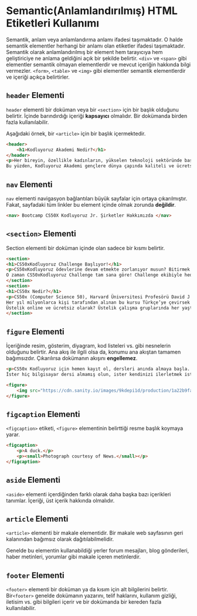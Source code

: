 # Semantic(Anlamlandırılmış) HTML Etiketleri Kullanımı

Semantik, anlam veya  anlamlandırma anlamı ifadesi taşımaktadır. O halde semantik elementler herhangi bir anlamı olan etiketler ifadesi taşımaktadır. Semantik olarak anlamlandırılmış bir element hem tarayıcıya hem geliştiriciye ne anlama geldiğini açık bir şekilde belirtir. `<div>` ve `<span>` gibi elementler semantik olmayan elementlerdir ve mevcut içeriğin hakkında bilgi vermezler. `<form>`, `<table>` ve `<img>` gibi elementler semantik elementlerdir ve içeriği açıkça belirtirler.

## `header` Elementi
`header` elementi bir doküman veya bir `<section>` için bir başlık olduğunu belirtir. İçinde barındırdığı içeriği **kapsayıcı** olmalıdır. Bir dokümanda birden fazla kullanılabilir.

Aşağıdaki örnek, bir `<article>` için bir başlık içermektedir.

```html
<header> 
    <h1>Kodluyoruz Akademi Nedir?</h1>
</header>
<p>Her bireyin, özellikle kadınların, yükselen teknoloji sektöründe başarılı olması için eşit haklara sahip olması gerektiğine inanıyoruz.
Bu yüzden, Kodluyoruz Akademi gençlere dünya çapında kaliteli ve ücretsiz içerik, kaynak ve bootcamp sağlıyor!</p> 
```

## `nav` Elementi
`nav` elementi navigasyon bağlantıları büyük sayfalar için ortaya çıkarılmıştır. Fakat, sayfadaki tüm linkler bu element içinde olmak zorunda **değildir**.

```html
<nav> Bootcamp CS50X Kodluyoruz Jr. Şirketler Hakkımızda </nav>
```

## `<section>` Elementi
Section elementi bir doküman içinde olan sadece bir kısmı belirtir.

```html
<section>
<h1>CS50xKodluyoruz Challenge Başlıyor!</h1>
<p>CS50xKodluyoruz ödevlerine devam etmekte zorlanıyor musun? Bitirmek istediğin halde nasıl ilerleyeceğini bilmiyor musun?
O zaman CS50xKodluyoruz Challenge tam sana göre! Challenge ekibiyle hedefimiz: 4. haftaya kadar bütün ödevleri tamamlamak olacak!</p>
</section>
<section>
<h1>CS50x Nedir?</h1>
<p>CS50x (Computer Science 50), Harvard Üniversitesi Profesörü David J. Malan tarafından verilen efsanevi bilgisayar bilimlerine giriş kursu.
Her yıl milyonlarca kişi tarafından alınan bu kursu Türkçe’ye çevirsek ve Türkiye’nin her yerinden gençlere ulaştırsak nasıl olur?
Üstelik online ve ücretsiz olarak? Üstelik çalışma gruplarında her yaştan gencin beraber öğrenmesini destekleyerek?</p>
</section>
```

## `figure` Elementi
İçeriğinde resim, gösterim, diyagram, kod listeleri vs. gibi nesnelerin olduğunu belirtir. Ana akış ile ilgili olsa da, konumu ana akıştan tamamen bağımsızdır. Çıkarılırsa dokümanın akışını **engellemez**.

```html
<p>CS50x Kodluyoruz için hemen kayıt ol, dersleri anında almaya başla. Dersler tamamen online ve ücretsiz! Üstelik CS50x Kodluyoruz herkese göre.
İster hiç bilgisayar dersi almamış olun, ister kendinizi ilerletmek isteyin: Bu ders, sağlam bir algoritma temeli isteyen herkes için!</p>

<figure>
	<img src="https://cdn.sanity.io/images/9kdepi1d/production/1a22b9fada2411b7369592fd852613637834e866-5520x3680.jpg?auto=format" />
</figure>
```

## `figcaption` Elementi
`<figcaption>` etiketi, `<figure>` elementinin belirttiği resme başlık koymaya yarar.

```html
<figcaption>
	<p>A duck.</p>
	<p><small>Photograph courtesy of News.</small></p>
</figcaption>
```

## `aside` Elementi

`<aside>` elementi içerdiğinden farklı olarak daha başka bazı içerikleri tanımlar. İçeriği, üst içerik hakkında olmalıdır.

## `article` Elementi
`<article>` elementi bir makale elementidir. Bir makale web sayfasının geri kalanından bağımsız olarak dağıtılabilmelidir.

Genelde bu elementin kullanabildiği yerler forum mesajları, blog gönderileri, haber metinleri, yorumlar gibi makale içeren metinlerdir.

## `footer` Elementi
`<footer>` elementi bir doküman ya da kısım için alt bilgilerini belirtir. Bir`<footer>` genelde dokümanın yazarını, telif haklarını, kullanım gizliği, iletisim vs. gibi bilgileri içerir ve bir dokümanda bir kereden fazla kullanılabilir.